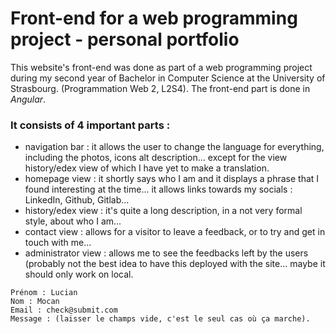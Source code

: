 # Front-end for a web programming project - personal portfolio

This website's front-end was done as part of a web programming project during my second year of Bachelor in Computer Science at the University of Strasbourg. (Programmation Web 2, L2S4).
The front-end part is done in *Angular*. 

### It consists of 4 important parts :
- navigation bar : it allows the user to change the language for everything, including the photos, icons alt description... except for the view history/edex view of which I have yet to make a translation.
- homepage view : it shortly says who I am and it displays a phrase that I found interesting at the time... it allows links towards my socials : LinkedIn, Github, Gitlab...
- history/edex view : it's quite a long description, in a not very formal style, about who I am...
- contact view : allows for a visitor to leave a feedback, or to try and get in touch with me...
- administrator view : allows me to see the feedbacks left by the users (probably not the best idea to have this deployed with the site... maybe it should only work on local.

`Prénom : Lucian`\
`Nom : Mocan`\
`Email : check@submit.com`\
`Message : (laisser le champs vide, c'est le seul cas où ça marche).`

